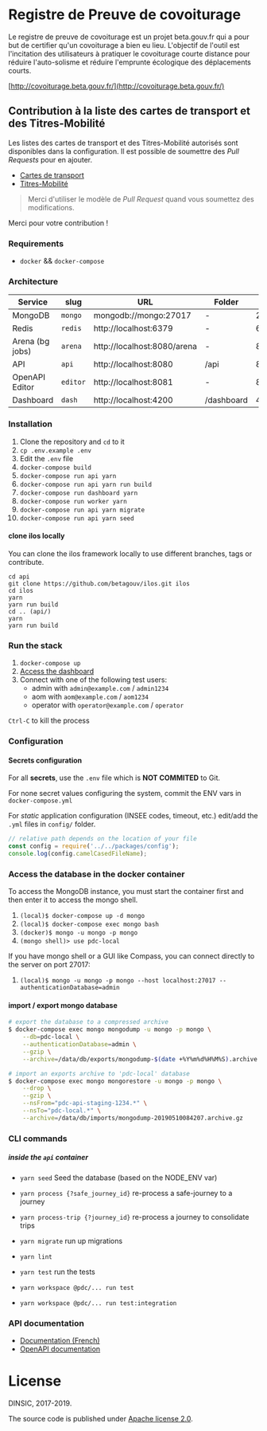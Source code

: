# Registre de Preuve de covoiturage

Le registre de preuve de covoiturage est un projet beta.gouv.fr qui a pour but de certifier
qu'un covoiturage a bien eu lieu. L'objectif de l'outil est l'incitation des
utilisateurs à pratiquer le covoiturage courte distance pour réduire
l'auto-solisme et réduire l'emprunte écologique des déplacements courts.

[http://covoiturage.beta.gouv.fr/](http://covoiturage.beta.gouv.fr/)

## Contribution à la liste des cartes de transport et des Titres-Mobilité

Les listes des cartes de transport et des Titres-Mobilité autorisés sont disponibles dans la configuration. Il est possible de soumettre des _Pull Requests_ pour en ajouter.

- [Cartes de transport](api/config/travel-pass.yml)
- [Titres-Mobilité](api/config/mobility-pass.yml)

> Merci d'utiliser le modèle de _Pull Request_ quand vous soumettez des modifications.

Merci pour votre contribution !

### Requirements

- `docker` && `docker-compose`

### Architecture

| Service         | slug     | URL                         | Folder     | Port  |
| --------------- | -------- | --------------------------- | ---------- | ----- |
| MongoDB         | `mongo`  | mongodb://mongo:27017       | -          | 27017 |
| Redis           | `redis`  | http://localhost:6379       | -          | 6379  |
| Arena (bg jobs) | `arena`  | http://localhost:8080/arena | -          | 8080  |
| API             | `api`    | http://localhost:8080       | /api       | 8080  |
| OpenAPI Editor  | `editor` | http://localhost:8081       | -          | 8081  |
| Dashboard       | `dash`   | http://localhost:4200       | /dashboard | 4200  |

### Installation

1. Clone the repository and `cd` to it
2. `cp .env.example .env`
3. Edit the `.env` file
4. `docker-compose build`
5. `docker-compose run api yarn`
6. `docker-compose run api yarn run build`
7. `docker-compose run dashboard yarn`
8. `docker-compose run worker yarn`
9. `docker-compose run api yarn migrate`
10. `docker-compose run api yarn seed`

#### clone ilos locally

You can clone the ilos framework locally to use different
branches, tags or contribute.

```shell
cd api
git clone https://github.com/betagouv/ilos.git ilos
cd ilos
yarn
yarn run build
cd .. (api/)
yarn
yarn run build
```

### Run the stack

1. `docker-compose up`
2. [Access the dashboard](http://localhost:4200)
3. Connect with one of the following test users:
   - admin with `admin@example.com` / `admin1234`
   - aom with `aom@example.com` / `aom1234`
   - operator with `operator@example.com` / `operator`

`Ctrl-C` to kill the process

### Configuration

#### Secrets configuration

For all **secrets**, use the `.env` file which is **NOT COMMITED** to Git.

For none secret values configuring the system, commit the ENV vars in `docker-compose.yml`

For _static_ application configuration (INSEE codes, timeout, etc.) edit/add the `.yml` files in `config/` folder.

```js
// relative path depends on the location of your file
const config = require('../../packages/config');
console.log(config.camelCasedFileName);
```

### Access the database in the docker container

To access the MongoDB instance, you must start the container first and then
enter it to access the mongo shell.

1. `(local)$ docker-compose up -d mongo`
2. `(local)$ docker-compose exec mongo bash`
3. `(docker)$ mongo -u mongo -p mongo`
4. `(mongo shell)> use pdc-local`

If you have mongo shell or a GUI like Compass, you can connect directly to
the server on port 27017:

1. `(local)$ mongo -u mongo -p mongo --host localhost:27017 --authenticationDatabase=admin`

#### import / export mongo database

```bash
# export the database to a compressed archive
$ docker-compose exec mongo mongodump -u mongo -p mongo \
    --db=pdc-local \
    --authenticationDatabase=admin \
    --gzip \
    --archive=/data/db/exports/mongodump-$(date +%Y%m%d%H%M%S).archive.gz

# import an exports archive to 'pdc-local' database
$ docker-compose exec mongo mongorestore -u mongo -p mongo \
    --drop \
    --gzip \
    --nsFrom="pdc-api-staging-1234.*" \
    --nsTo="pdc-local.*" \
    --archive=/data/db/imports/mongodump-20190510084207.archive.gz
```

### CLI commands

##### inside the `api` container

- `yarn seed` Seed the database (based on the NODE_ENV var)
- `yarn process {?safe_journey_id}` re-process a safe-journey to a journey
- `yarn process-trip {?journey_id}` re-process a journey to consolidate trips
- `yarn migrate` run up migrations
- `yarn lint`
- `yarn test` run the tests

- `yarn workspace @pdc/... run test`
- `yarn workspace @pdc/... run test:integration`

### API documentation

- [Documentation (French)](https://registre-preuve-de-covoiturage.gitbook.io/produit/)
- [OpenAPI documentation](https://api-staging.covoiturage.beta.gouv.fr/openapi/)

# License

DINSIC, 2017-2019.

The source code is published under [Apache license 2.0](./LICENSE).
